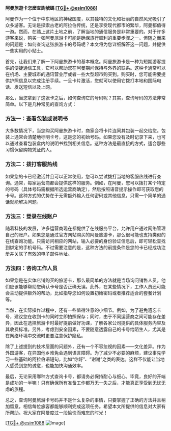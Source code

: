 **阿曼旅遊卡怎麽查詢號碼 [[TG💪+ @esim1088](https://t.me/s/esim1088)]**

阿曼作为一个位于中东地区的神秘国度，以其独特的文化和壮丽的自然风光吸引了众多游客。无论是探索古老的阿拉伯传统，还是享受现代都市的繁华，阿曼都值得一游。然而，在踏上这片土地之前，了解当地的通信服务是非常重要的。对于许多游客来说，购买一张阿曼旅游卡可能是确保旅行顺利的重要步骤之一。但随之而来的问题是：如何查询这张旅游卡的号码呢？本文将为您详细解答这一问题，并提供一些实用的小贴士。

首先，让我们来了解一下阿曼旅游卡的基本概念。阿曼旅游卡是一种为短期游客提供的便捷通信工具，它可以帮助您在阿曼期间保持与外界的联系。这种卡通常可以在机场、主要城市的通讯营业厅或者一些大型超市购买到。购买时，您可能需要提供护照信息以完成注册手续。一旦卡片激活，您就可以使用它拨打本地和国际电话、发送短信以及上网。

那么，当您拿到了这张卡之后，如何查询它的号码呢？其实，查询号码的方法非常简单。以下是几种常见的查询方式：

### 方法一：查看包装或说明书

大多数情况下，当您购买阿曼旅游卡时，商家会将卡片连同其包装一起交给您。包装上通常会清楚地标明卡号，这是您的初始号码。如果您没有及时记录下来，也可以通过查看包装盒内的说明书找到相关信息。这种方法是最直接的方式，适合那些习惯保留购物凭证的人。

### 方法二：拨打客服热线

如果您的卡已经激活并且可以正常使用，您可以尝试拨打当地的客服热线进行查询。通常，每家运营商都会提供这样的服务。例如，在阿曼，您可以拨打某个特定的号码（具体号码需根据所选运营商确定），然后按照语音提示操作即可获取您的卡号。这种方式的优势在于无需额外输入任何密码或其他信息，只需一个简单的通话就能解决问题。

### 方法三：登录在线账户

随着科技的发展，许多运营商现在都提供了在线服务平台，允许用户通过网络管理自己的账户。如果您是通过官方网站购买的阿曼旅游卡，那么很可能也支持类似的在线查询功能。只需访问相应的网站，输入必要的身份验证信息后，即可轻松查找到绑定的手机号码。不过需要注意的是，这种方法的前提条件是您的卡已经成功注册并关联了有效的电子邮件地址。

### 方法四：咨询工作人员

如果您是在实体店铺购买的旅游卡，那么最简单的方法就是当场询问销售人员。他们应该能够帮助您确认卡号是否正确无误。此外，在某些情况下，工作人员还可能会主动提供额外的帮助，比如指导您如何设置初始密码或者推荐适合的套餐计划等。

当然，在实际操作过程中，还有一些值得注意的小细节。例如，为了避免遗忘卡号，建议您在收到卡的同时立即拍照保存；同时，由于不同运营商之间可能存在差异，因此在选择旅游卡时最好提前做好功课，了解各家公司提供的具体服务内容及其收费标准。另外，考虑到安全因素，不要随意透露自己的卡号给陌生人，尤其是在网络环境中交流时更要注意保护隐私。

除了上述提到的技术层面的问题外，还有一个不容忽视的因素——文化差异。作为外国游客，在异国他乡难免会遇到语言障碍。为了减少不必要的麻烦，建议事先学习一些基础的阿拉伯语短句，比如“你好”、“谢谢”之类的表达。这样不仅能让当地人感受到您的诚意，也能加快沟通效率。

最后，无论采用哪种方式查询卡号，都请务必保持耐心与细心。毕竟，良好的开端是成功的一半嘛！只有确保所有准备工作都万无一失之后，才能真正享受到无忧无虑的旅程。

总之，查询阿曼旅游卡号码并不是什么复杂的事情，只要掌握了正确的方法并且稍加留意，相信每位旅客都能够顺利完成这项任务。希望本文所提供的信息对大家有所帮助。祝大家在阿曼度过一段愉快而难忘的时光！

[[TG💪+ @esim1088](https://t.me/s/esim1088) ![Image](https://i.postimg.cc/4NQfJmqS/Snipaste-2025-05-13-00-14-12.png)]